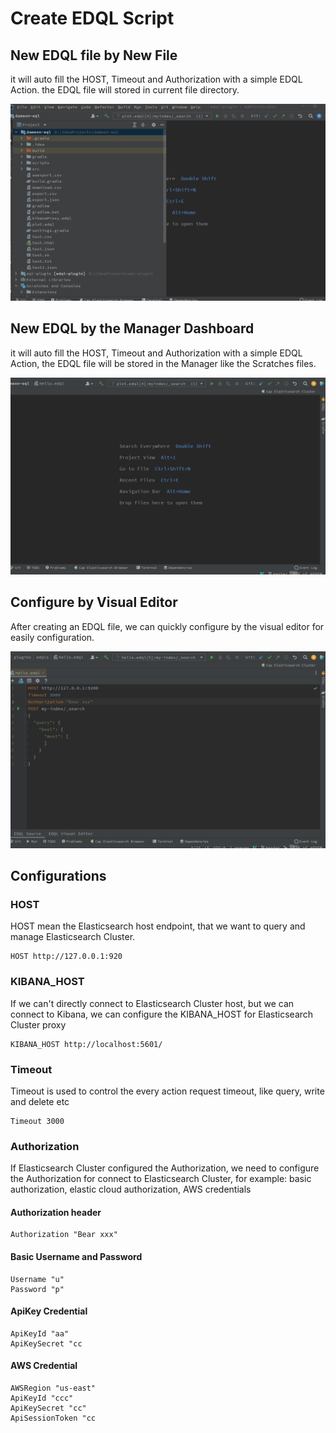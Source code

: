 # Create EDQL Script

## New EDQL file by New File

it will auto fill the HOST, Timeout and Authorization with a simple EDQL Action. the EDQL file will stored in current file directory.

![](../.gitbook/assets/new-edql-by-file.gif)

## New EDQL by the Manager Dashboard

it will auto fill the HOST, Timeout and Authorization with a simple EDQL Action, the EDQL file will be stored in the Manager like the Scratches files.

![](../.gitbook/assets/new-edql-by-manager.gif)

## Configure by Visual Editor

After creating an EDQL file, we can quickly configure by the visual editor for easily configuration.&#x20;

![](../.gitbook/assets/configure-by-dashboard.gif)

## Configurations

### HOST

HOST mean the Elasticsearch host endpoint, that we want to query and manage Elasticsearch Cluster.

```
HOST http://127.0.0.1:920
```

### KIBANA\_HOST

If we can't directly connect to Elasticsearch Cluster host, but we can connect to Kibana, we can configure the KIBANA\_HOST for Elasticsearch Cluster proxy

```
KIBANA_HOST http://localhost:5601/
```

### Timeout

Timeout is used to control the every action request timeout, like query, write and delete etc

```
Timeout 3000
```

### Authorization

If Elasticsearch Cluster configured the Authorization, we need to configure the Authorization for connect to Elasticsearch Cluster, for example: basic authorization, elastic cloud authorization, AWS credentials

#### Authorization header

```
Authorization "Bear xxx"
```

#### Basic Username and Password

```
Username "u"
Password "p"
```

#### ApiKey Credential

```
ApiKeyId "aa"
ApiKeySecret "cc
```

#### AWS Credential

```
AWSRegion "us-east"
ApiKeyId "ccc"
ApiKeySecret "cc"
ApiSessionToken "cc
```
